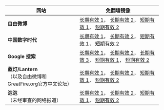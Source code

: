 <table>
    <thead>
        <tr>
            <th>网站</th>
            <th>免翻墙镜像</th>
        </tr>
    </thead>
    <tbody>    
        <tr>
            <td><strong>自由微博</strong></td>
            <td>            
                <a href="https://mirrors-static.lo.cal/Akamai/f/" target="_BLANK">长期有效 1</a>，            
                <a href="https://mirrors-static.lo.cal/DreamHost/freeweibo/index.html" target="_BLANK">长期有效 2</a>，            
                <a href="https://" target="_BLANK">短期有效 1</a>，            
                <a href="https://" target="_BLANK">短期有效 2</a>
            </td>
        </tr>    
        <tr>
            <td><strong>中国数字时代</strong></td>
            <td>            
                <a href="https://mirrors-static.lo.cal/Akamai/c/" target="_BLANK">长期有效 1</a>，            
                <a href="https://mirrors-static.lo.cal/DreamHost/cdt/index.html" target="_BLANK">长期有效 2</a>，            
                <a href="https://" target="_BLANK">短期有效 1</a>，            
                <a href="https://" target="_BLANK">短期有效 2</a>
            </td>
        </tr>    
        <tr>
            <td><strong>Google 搜索</strong></td>
            <td>            
                <a href="https://edgecastcdn.net/00107ED/g/" target="_BLANK">长期有效 1</a>，            
                <a href="https://mirrors-static.lo.cal/Akamai/g/" target="_BLANK">长期有效 2</a>，            
                <a href="https://mirrors-static.lo.cal/DreamHost/goo/index.html" target="_BLANK">长期有效 3</a>，            
                <a href="https://" target="_BLANK">短期有效 1</a>，            
                <a href="https://" target="_BLANK">短期有效 2</a>
            </td>
        </tr>    
        <tr>
            <td><strong>蓝灯/Lantern</strong><br/>（以及自由微博和GreatFire.org官方中文论坛）</td>
            <td>            
                <a href="https://mirrors-static.lo.cal/Akamai/l/" target="_BLANK">长期有效 1</a>，            
                <a href="https://mirrors-static.lo.cal/DreamHost/lantern/index.html" target="_BLANK">长期有效 2</a>，            
                <a href="https://" target="_BLANK">短期有效 1</a>，            
                <a href="https://" target="_BLANK">短期有效 2</a>
            </td>
        </tr>    
        <tr>
            <td><strong>泡泡</strong><br/>（未经审查的网络报道）</td>
            <td>            
                <a href="https://mirrors-static.lo.cal/Akamai/p/" target="_BLANK">长期有效 1</a>，            
                <a href="https://mirrors-static.lo.cal/DreamHost/paopao/index.html" target="_BLANK">长期有效 2</a>，            
                <a href="https://" target="_BLANK">短期有效 1</a>，            
                <a href="https://" target="_BLANK">短期有效 2</a>
            </td>
        </tr>
    </tbody>
</table>
